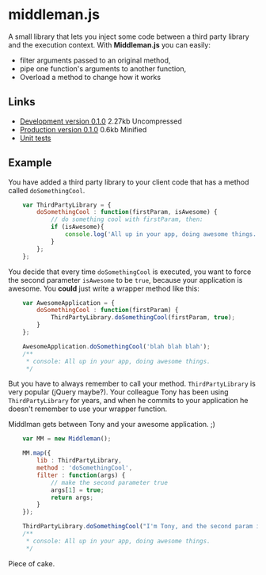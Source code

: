 # middleman.js
A small library that lets you inject some code between a third party library and the execution
context.  With **Middleman.js** you can easily:

* filter arguments passed to an original method,
* pipe one function's arguments to another function,
* Overload a method to change how it works

## Links
* [Development version 0.1.0](https://github.com/zumba/middleman.js/blob/master/dist/middleman-0.1.0.js) 2.27kb Uncompressed
* [Production version 0.1.0](https://github.com/zumba/middleman.js/blob/master/dist/middleman-0.1.0.min.js) 0.6kb Minified
* [Unit tests](https://github.com/zumba/middleman.js/blob/master/test/spec/middleman.spec.js)

## Example
You have added a third party library to your client code that has a method called `doSomethingCool`.
```javascript
    var ThirdPartyLibrary = {
        doSomethingCool : function(firstParam, isAwesome) {
            // do something cool with firstParam, then:
            if (isAwesome){
                console.log('All up in your app, doing awesome things.');
            }
        };
    };
```

You decide that every time `doSomethingCool` is executed, you want to force the second parameter
`isAwesome` to be `true`, because your application is awesome.  You **could** just write a wrapper
method like this:
```javascript
    var AwesomeApplication = {
        doSomethingCool : function(firstParam) {
            ThirdPartyLibrary.doSomethingCool(firstParam, true);
        }
    };

    AwesomeApplication.doSomethingCool('blah blah blah');
    /**
     * console: All up in your app, doing awesome things.
     */
```

But you have to always remember to call your method.  `ThirdPartyLibrary` is very popular
(jQuery maybe?).  Your colleague Tony has been using `ThirdPartyLibrary` for years, and when he
commits to your application he doesn't remember to use your wrapper function.

Middlman gets between Tony and your awesome application. ;)
```javascript
    var MM = new Middleman();

    MM.map({
        lib : ThirdPartyLibrary,
        method : 'doSomethingCool',
        filter : function(args) {
            // make the second parameter true
            args[1] = true;
            return args;
        }
    });

    ThirdPartyLibrary.doSomethingCool("I'm Tony, and the second param is undefined.");
    /**
     * console: All up in your app, doing awesome things.
     */
```

Piece of cake.